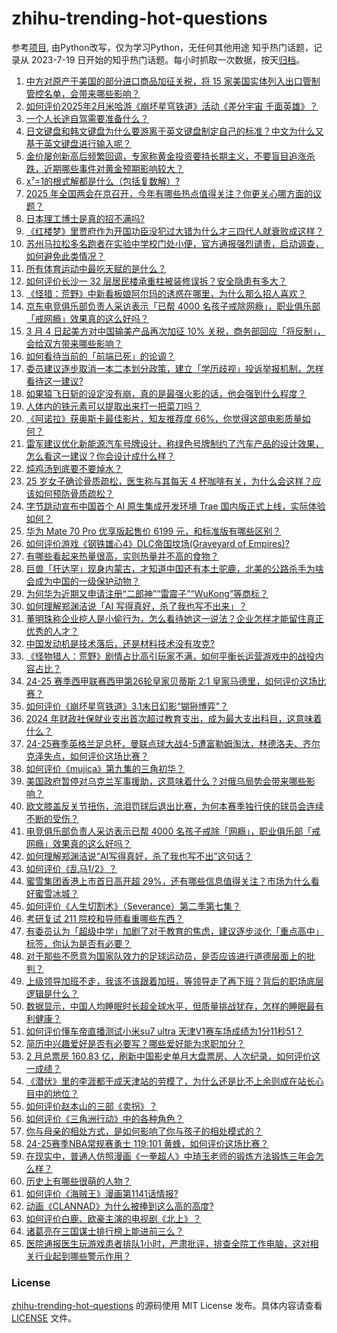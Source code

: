 # zhihu-trending-hot-questions
参考[项目](https://github.com/justjavac/zhihu-trending-hot-questions), 由Python改写，仅为学习Python，无任何其他用途
知乎热门话题，记录从 2023-7-19
日开始的知乎热门话题。每小时抓取一次数据，按天[归档](./data)。
<!-- BEGIN -->
<!-- 最后更新时间 2025-03-04 07:22:08.220568 -->
1. [中方对原产于美国的部分进口商品加征关税，将 15 家美国实体列入出口管制管控名单，会带来哪些影响？](https://www.zhihu.com/question/14020316666)
1. [如何评价2025年2月米哈游《崩坏星穹铁道》活动《差分宇宙 千面英雄》？](https://www.zhihu.com/question/13360893818)
1. [一个人长途自驾需要准备什么？](https://www.zhihu.com/question/611050996)
1. [日文键盘和韩文键盘为什么要游离于英文键盘制定自己的标准？中文为什么又基于英文键盘进行输入呢？](https://www.zhihu.com/question/62755107)
1. [金价屡创新高后频繁回调，专家称黄金投资要持长期主义，不要盲目追涨杀跌，近期哪些事件对黄金预期影响较大？](https://www.zhihu.com/question/13773337544)
1. [x⁷=1的根式解都是什么（包括复数解）?](https://www.zhihu.com/question/634670708)
1. [2025 年全国两会在京召开，今年有哪些热点值得关注？你更关心哪方面的议题？](https://www.zhihu.com/question/13891676102)
1. [日本理工博士是真的招不满吗?](https://www.zhihu.com/question/655660858)
1. [《红楼梦》里贾府作为开国功臣没犯过大错为什么才三四代人就衰败成这样？](https://www.zhihu.com/question/12302042645)
1. [苏州马拉松多名跑者在实验中学校门处小便，官方通报强烈谴责，启动调查，如何避免此类情况？](https://www.zhihu.com/question/13929810179)
1. [所有体育运动中最吃天赋的是什么？](https://www.zhihu.com/question/477210375)
1. [如何评价长沙一 32 层居民楼承重柱被装修误拆？安全隐患有多大？](https://www.zhihu.com/question/13579960215)
1. [《怪猎：荒野》中新看板娘阿尔玛的诱惑在哪里，为什么那么招人喜欢？](https://www.zhihu.com/question/13898650619)
1. [京东电竞俱乐部负责人采访表示「已帮 4000 名孩子戒除网瘾」，职业俱乐部「戒网瘾」效果真的这么好吗？](https://www.zhihu.com/question/13558340968)
1. [3 月 4 日起美方对中国输美产品再次加征 10% 关税，商务部回应「将反制」，会给双方带来哪些影响？](https://www.zhihu.com/question/13997890411)
1. [如何看待当前的「前端已死」的论调？](https://www.zhihu.com/question/13453534732)
1. [委员建议逐步取消一本二本划分政策，建立「学历歧视」投诉举报机制，怎样看待这一建议?](https://www.zhihu.com/question/13908076987)
1. [如果猿飞日斩的设定没有崩，真的是最强火影的话，他会强到什么程度？](https://www.zhihu.com/question/347722026)
1. [人体内的铁元素可以提取出来打一把菜刀吗？](https://www.zhihu.com/question/12841254774)
1. [《阿诺拉》获奥斯卡最佳影片，知友推荐度 66%，你觉得这部电影质量如何？](https://www.zhihu.com/question/13909640253)
1. [雷军建议优化新能源汽车号牌设计，称绿色号牌制约了汽车产品的设计效果，怎么看这一建议？你会设计成什么样？](https://www.zhihu.com/question/14007440808)
1. [炖鸡汤到底要不要焯水？](https://www.zhihu.com/question/637767178)
1. [25 岁女子确诊骨质疏松，医生称与其每天 4 杯咖啡有关，为什么会这样？应该如何预防骨质疏松？](https://www.zhihu.com/question/13801718916)
1. [字节跳动宣布中国首个 AI 原生集成开发环境 Trae 国内版正式上线，实际体验如何？](https://www.zhihu.com/question/13918010999)
1. [华为 Mate 70 Pro 优享版起售价 6199 元，和标准版有哪些区别？](https://www.zhihu.com/question/13657375595)
1. [如何评价游戏《钢铁雄心4》DLC帝国坟场(Graveyard of Empires)?](https://www.zhihu.com/question/12384175799)
1. [有哪些看起来热量很高，实则热量并不高的食物？](https://www.zhihu.com/question/11897570188)
1. [巨兽「犴达罕」现身内蒙古，才知道中国还有本土驼鹿，北美的公路杀手为啥会成为中国的一级保护动物？](https://www.zhihu.com/question/13198691179)
1. [为何华为近期又申请注册“二郎神”“雷震子”“WuKong”等商标？](https://www.zhihu.com/question/13874258802)
1. [如何理解郑渊洁说「AI 写得真好，杀了我也写不出来」？](https://www.zhihu.com/question/13624185813)
1. [董明珠称企业挖人是小偷行为，怎么看待她这一说法？企业怎样才能留住真正优秀的人才？](https://www.zhihu.com/question/14000692211)
1. [中国发动机是技术落后，还是材料技术没有攻克?](https://www.zhihu.com/question/664360790)
1. [《怪物猎人：荒野》剧情占比高引玩家不满，如何平衡长运营游戏中的战役内容占比？](https://www.zhihu.com/question/13645368681)
1. [24-25 赛季西甲联赛西甲第26轮皇家贝蒂斯 2:1 皇家马德里，如何评价这场比赛？](https://www.zhihu.com/question/13789782791)
1. [如何评价《崩坏星穹铁道》3.1末日幻影“猢狲博弈”？](https://www.zhihu.com/question/13914500783)
1. [2024 年财政社保就业支出首次超过教育支出，成为最大支出科目，这意味着什么？](https://www.zhihu.com/question/13838914504)
1. [24-25赛季英格兰足总杯，曼联点球大战4-5遭富勒姆淘汰，林德洛夫、齐尔克泽失点，如何评价这场比赛？](https://www.zhihu.com/question/13879233040)
1. [如何评价《mujica》第九集的三角初华？](https://www.zhihu.com/question/13584306378)
1. [美国政府暂停对乌克兰军事援助，这意味着什么？对俄乌局势会带来哪些影响？](https://www.zhihu.com/question/13993053637)
1. [欧文膝盖反关节扭伤，流泪罚球后退出比赛，为何本赛季独行侠的球员会连续不断的受伤？](https://www.zhihu.com/question/14011303590)
1. [电竞俱乐部负责人采访表示已帮 4000 名孩子戒除「网瘾」，职业俱乐部「戒网瘾」效果真的这么好吗？](https://www.zhihu.com/question/13558340968)
1. [如何理解郑渊洁说“AI写得真好，杀了我也写不出”这句话？](https://www.zhihu.com/question/13624185813)
1. [如何评价《乱马1/2》？](https://www.zhihu.com/question/640876321)
1. [蜜雪集团香港上市首日高开超 29%，还有哪些信息值得关注？市场为什么看好蜜雪冰城？](https://www.zhihu.com/question/13921693632)
1. [如何评价《人生切割术》（Severance）第二季第七集？](https://www.zhihu.com/question/13657233215)
1. [考研复试 211 院校和导师看重哪些东西？](https://www.zhihu.com/question/12732238154)
1. [有委员认为「超级中学」加剧了对于教育的焦虑，建议逐步淡化「重点高中」标签，你认为是否有必要？](https://www.zhihu.com/question/13999652041)
1. [对于那些不愿意为国家队效力的足球运动员，是否应该进行道德层面上的批判？](https://www.zhihu.com/question/4709135050)
1. [上级领导加班不走，我该不该跟着加班，等领导走了再下班？背后的职场底层逻辑是什么？](https://www.zhihu.com/question/13506478332)
1. [数据显示，中国人均睡眠时长超全球水平，但质量挑战犹存，怎样的睡眠最有利健康？](https://www.zhihu.com/question/13764058142)
1. [如何评价懂车帝直播测试小米su7 ultra 天津V1赛车场成绩为1分11秒51？](https://www.zhihu.com/question/13944298654)
1. [简历中兴趣爱好是否有必要写？哪些爱好能为求职加分？](https://www.zhihu.com/question/13658263253)
1. [2 月总票房 160.83 亿，刷新中国影史单月大盘票房、人次纪录，如何评价这一成绩？](https://www.zhihu.com/question/13766079248)
1. [《潜伏》里的李涯都干成天津站的劳模了，为什么还是比不上余则成在站长心目中的地位？](https://www.zhihu.com/question/2416589498)
1. [如何评价赵本山的三部《卖拐》？](https://www.zhihu.com/question/65885480)
1. [如何评价《三角洲行动》中的各种角色？](https://www.zhihu.com/question/6049396353)
1. [你与母亲的相处方式，是如何影响了你与孩子的相处模式的？](https://www.zhihu.com/question/13128001977)
1. [24-25赛季NBA常规赛勇士 119:101 黄蜂，如何评价这场比赛？](https://www.zhihu.com/question/14006285253)
1. [在现实中，普通人仿照漫画《一拳超人》中琦玉老师的锻炼方法锻炼三年会怎么样？](https://www.zhihu.com/question/27800026)
1. [历史上有哪些很萌的人物？](https://www.zhihu.com/question/30146383)
1. [如何评价《海贼王》漫画第1141话情报?](https://www.zhihu.com/question/13381294496)
1. [动画《CLANNAD》为什么被捧到这么高的高度?](https://www.zhihu.com/question/2555194699)
1. [如何评价白鹿、欧豪主演的电视剧《北上》？](https://www.zhihu.com/question/13595874336)
1. [诸葛亮在三国谋士排行榜上能进前三么？](https://www.zhihu.com/question/10178859789)
1. [医院通报医生玩游戏患者排队1小时，严肃批评，排查全院工作电脑，这对相关行业起到哪些警示作用？](https://www.zhihu.com/question/13525226915)
<!-- END -->
### License
[zhihu-trending-hot-questions](https://github.com/yaogengzhu/zhihu-trending-hot-questions)
的源码使用 MIT License 发布。具体内容请查看 [LICENSE](./LICENSE) 文件。
